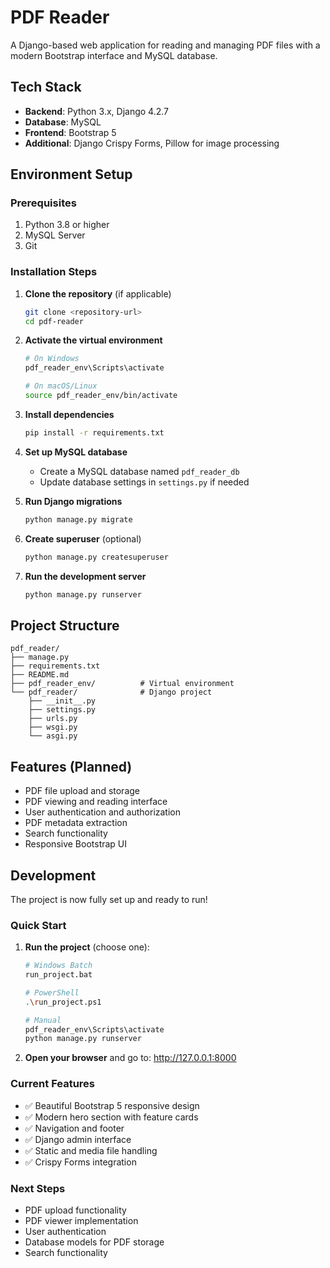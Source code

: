 # PDF Reader

A Django-based web application for reading and managing PDF files with a modern Bootstrap interface and MySQL database.

## Tech Stack

- **Backend**: Python 3.x, Django 4.2.7
- **Database**: MySQL
- **Frontend**: Bootstrap 5
- **Additional**: Django Crispy Forms, Pillow for image processing

## Environment Setup

### Prerequisites

1. Python 3.8 or higher
2. MySQL Server
3. Git

### Installation Steps

1. **Clone the repository** (if applicable)
   ```bash
   git clone <repository-url>
   cd pdf-reader
   ```

2. **Activate the virtual environment**
   ```bash
   # On Windows
   pdf_reader_env\Scripts\activate
   
   # On macOS/Linux
   source pdf_reader_env/bin/activate
   ```

3. **Install dependencies**
   ```bash
   pip install -r requirements.txt
   ```

4. **Set up MySQL database**
   - Create a MySQL database named `pdf_reader_db`
   - Update database settings in `settings.py` if needed

5. **Run Django migrations**
   ```bash
   python manage.py migrate
   ```

6. **Create superuser** (optional)
   ```bash
   python manage.py createsuperuser
   ```

7. **Run the development server**
   ```bash
   python manage.py runserver
   ```

## Project Structure

```
pdf_reader/
├── manage.py
├── requirements.txt
├── README.md
├── pdf_reader_env/          # Virtual environment
└── pdf_reader/              # Django project
    ├── __init__.py
    ├── settings.py
    ├── urls.py
    ├── wsgi.py
    └── asgi.py
```

## Features (Planned)

- PDF file upload and storage
- PDF viewing and reading interface
- User authentication and authorization
- PDF metadata extraction
- Search functionality
- Responsive Bootstrap UI

## Development

The project is now fully set up and ready to run! 

### Quick Start

1. **Run the project** (choose one):
   ```bash
   # Windows Batch
   run_project.bat
   
   # PowerShell
   .\run_project.ps1
   
   # Manual
   pdf_reader_env\Scripts\activate
   python manage.py runserver
   ```

2. **Open your browser** and go to: http://127.0.0.1:8000

### Current Features

- ✅ Beautiful Bootstrap 5 responsive design
- ✅ Modern hero section with feature cards
- ✅ Navigation and footer
- ✅ Django admin interface
- ✅ Static and media file handling
- ✅ Crispy Forms integration

### Next Steps

- PDF upload functionality
- PDF viewer implementation
- User authentication
- Database models for PDF storage
- Search functionality
